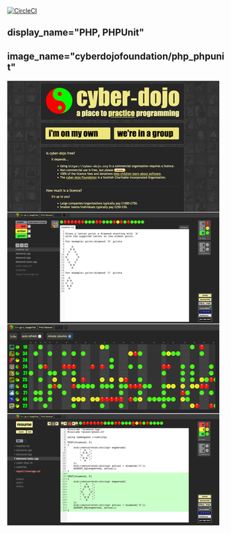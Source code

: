 [![CircleCI](https://circleci.com/gh/cyber-dojo-languages/php-unit.svg?style=svg)](https://circleci.com/gh/cyber-dojo-languages/php-unit)

## display_name="PHP, PHPUnit"
## image_name="cyberdojofoundation/php_phpunit"

![cyber-dojo.org home page](https://github.com/cyber-dojo/cyber-dojo/blob/master/shared/home_page_snapshot.png)